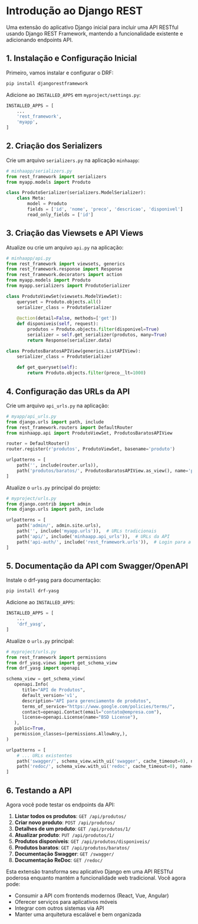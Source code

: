 # Introdução ao Django REST

Uma extensão do aplicativo Django inicial para incluir uma API RESTful usando Django REST Framework, mantendo a funcionalidade existente e adicionando endpoints API.

## 1. Instalação e Configuração Inicial

Primeiro, vamos instalar e configurar o DRF:

```bash
pip install djangorestframework
```

Adicione ao `INSTALLED_APPS` em `myproject/settings.py`:

```python
INSTALLED_APPS = [
    ...
    'rest_framework',
    'myapp',
]
```

## 2. Criação dos Serializers

Crie um arquivo `serializers.py` na aplicação `minhaapp`:

```python
# minhaapp/serializers.py
from rest_framework import serializers
from myapp.models import Produto

class ProdutoSerializer(serializers.ModelSerializer):
    class Meta:
        model = Produto
        fields = ['id', 'nome', 'preco', 'descricao', 'disponivel']
        read_only_fields = ['id']
```

## 3. Criação das Viewsets e API Views

Atualize ou crie um arquivo `api.py` na aplicação:

```python
# minhaapp/api.py
from rest_framework import viewsets, generics
from rest_framework.response import Response
from rest_framework.decorators import action
from myapp.models import Produto
from myapp.serializers import ProdutoSerializer

class ProdutoViewSet(viewsets.ModelViewSet):
    queryset = Produto.objects.all()
    serializer_class = ProdutoSerializer
    
    @action(detail=False, methods=['get'])
    def disponiveis(self, request):
        produtos = Produto.objects.filter(disponivel=True)
        serializer = self.get_serializer(produtos, many=True)
        return Response(serializer.data)

class ProdutosBaratosAPIView(generics.ListAPIView):
    serializer_class = ProdutoSerializer
    
    def get_queryset(self):
        return Produto.objects.filter(preco__lt=1000)
```

## 4. Configuração das URLs da API

Crie um arquivo `api_urls.py` na aplicação:

```python
# myapp/api_urls.py
from django.urls import path, include
from rest_framework.routers import DefaultRouter
from minhaapp.api import ProdutoViewSet, ProdutosBaratosAPIView

router = DefaultRouter()
router.register(r'produtos', ProdutoViewSet, basename='produto')

urlpatterns = [
    path('', include(router.urls)),
    path('produtos/baratos/', ProdutosBaratosAPIView.as_view(), name='produtos-baratos'),
]
```

Atualize o `urls.py` principal do projeto:

```python
# myproject/urls.py
from django.contrib import admin
from django.urls import path, include

urlpatterns = [
    path('admin/', admin.site.urls),
    path('', include('myapp.urls')),  # URLs tradicionais
    path('api/', include('minhaapp.api_urls')),  # URLs da API
    path('api-auth/', include('rest_framework.urls')),  # Login para a API
]
```

## 5. Documentação da API com Swagger/OpenAPI

Instale o drf-yasg para documentação:

```bash
pip install drf-yasg
```

Adicione ao `INSTALLED_APPS`:

```python
INSTALLED_APPS = [
    ...
    'drf_yasg',
]
```

Atualize o `urls.py` principal:

```python
# myproject/urls.py
from rest_framework import permissions
from drf_yasg.views import get_schema_view
from drf_yasg import openapi

schema_view = get_schema_view(
   openapi.Info(
      title="API de Produtos",
      default_version='v1',
      description="API para gerenciamento de produtos",
      terms_of_service="https://www.google.com/policies/terms/",
      contact=openapi.Contact(email="contato@empresa.com"),
      license=openapi.License(name="BSD License"),
   ),
   public=True,
   permission_classes=(permissions.AllowAny,),
)

urlpatterns = [
    # ... URLs existentes
    path('swagger/', schema_view.with_ui('swagger', cache_timeout=0), name='schema-swagger-ui'),
    path('redoc/', schema_view.with_ui('redoc', cache_timeout=0), name='schema-redoc'),
]
```

## 6. Testando a API

Agora você pode testar os endpoints da API:

1. **Listar todos os produtos**: `GET /api/produtos/`
2. **Criar novo produto**: `POST /api/produtos/`
3. **Detalhes de um produto**: `GET /api/produtos/1/`
4. **Atualizar produto**: `PUT /api/produtos/1/`
5. **Produtos disponíveis**: `GET /api/produtos/disponiveis/`
6. **Produtos baratos**: `GET /api/produtos/baratos/`
7. **Documentação Swagger**: `GET /swagger/`
8. **Documentação ReDoc**: `GET /redoc/`

Esta extensão transforma seu aplicativo Django em uma API RESTful poderosa enquanto mantém a funcionalidade web tradicional. Você agora pode:

- Consumir a API com frontends modernos (React, Vue, Angular)
- Oferecer serviços para aplicativos móveis
- Integrar com outros sistemas via API
- Manter uma arquitetura escalável e bem organizada
